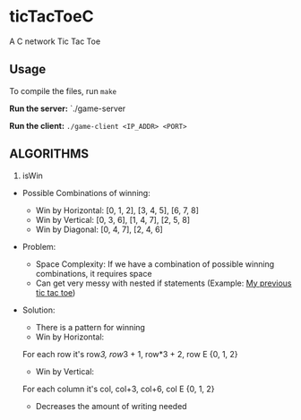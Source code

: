# ticTacToeC
A C network Tic Tac Toe 

## Usage
To compile the files, run `make`

**Run the server:** `./game-server <PORT>

**Run the client:** `./game-client <IP_ADDR> <PORT>`

## ALGORITHMS

1. isWin

  + Possible Combinations of winning: 
  	* Win by Horizontal: [0, 1, 2], [3, 4, 5], [6, 7, 8]
    * Win by Vertical: [0, 3, 6], [1, 4, 7], [2, 5, 8]
    * Win by Diagonal: [0, 4, 7], [2, 4, 6]

  + Problem: 
  	* Space Complexity: If we have a combination of possible winning combinations, it requires space
  	* Can get very messy with nested if statements (Example: <a href = "https://github.com/zakuArbor/FreeCodeCampAssignments/blob/master/ticTacToe/script.js">My previous tic tac toe</a>)

  + Solution:
  	* There is a pattern for winning
  	* Win by Horizontal: 

  	For each row it's row*3, row*3 + 1, row*3 + 2, row E {0, 1, 2}
  	
  	* Win by Vertical: 

  	For each column it's col, col+3, col+6, col E {0, 1, 2}

  	* Decreases the amount of writing needed
